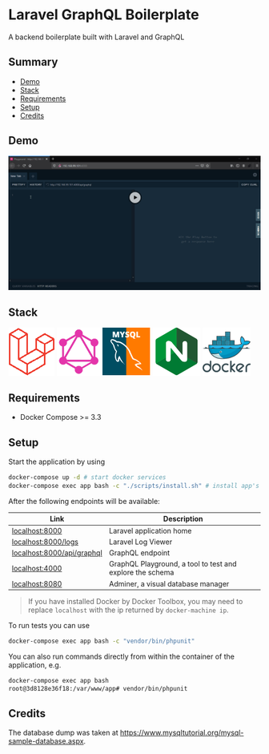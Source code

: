 # Laravel GraphQL Boilerplate
A backend boilerplate built with Laravel and GraphQL

## Summary

- [Demo](#demo)
- [Stack](#stack)
- [Requirements](#requirements)
- [Setup](#setup)
- [Credits](#credits)

## Demo

![Demo](https://raw.githubusercontent.com/lgcolella/laravel-graphql-boilerplate/master/repository/demo.gif "Demo")

## Stack

![Laravel](https://raw.githubusercontent.com/lgcolella/laravel-graphql-boilerplate/master/repository/laravel.png "Laravel")
![GraphQL](https://raw.githubusercontent.com/lgcolella/laravel-graphql-boilerplate/master/repository/graphql.png "GraphQL")
![MySQL](https://raw.githubusercontent.com/lgcolella/laravel-graphql-boilerplate/master/repository/mysql.png "MySQL")
![Nginx](https://raw.githubusercontent.com/lgcolella/laravel-graphql-boilerplate/master/repository/nginx.png "Nginx")
![Docker](https://raw.githubusercontent.com/lgcolella/laravel-graphql-boilerplate/master/repository/docker.png "Docker")

## Requirements

- Docker Compose >= 3.3

## Setup

Start the application by using

```sh
docker-compose up -d # start docker services
docker-compose exec app bash -c "./scripts/install.sh" # install app's dependencies and start it
```

After the following endpoints will be available:

Link | Description
---  | ---
[localhost:8000](http://localhost:8000) | Laravel application home
[localhost:8000/logs](http://localhost:8000/logs) | Laravel Log Viewer
[localhost:8000/api/graphql](http://localhost:8000/api/graphql) | GraphQL endpoint
[localhost:4000](http://localhost:4000) | GraphQL Playground, a tool to test and explore the schema
[localhost:8080](http:localhost:8080) | Adminer, a visual database manager

> If you have installed Docker by Docker Toolbox, you may need to replace `localhost` with the ip returned by `docker-machine ip`.

To run tests you can use

```sh
docker-compose exec app bash -c "vendor/bin/phpunit"
```

You can also run commands directly from within the container of the application, e.g.

```
docker-compose exec app bash
root@3d8128e36f18:/var/www/app# vendor/bin/phpunit
```

## Credits

The database dump was taken at https://www.mysqltutorial.org/mysql-sample-database.aspx.
